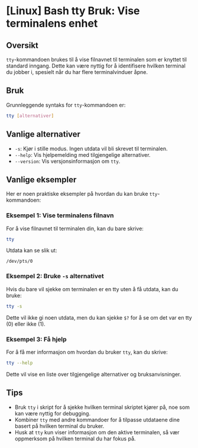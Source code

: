 # [Linux] Bash tty Bruk: Vise terminalens enhet

## Oversikt
`tty`-kommandoen brukes til å vise filnavnet til terminalen som er knyttet til standard inngang. Dette kan være nyttig for å identifisere hvilken terminal du jobber i, spesielt når du har flere terminalvinduer åpne.

## Bruk
Grunnleggende syntaks for `tty`-kommandoen er:

```bash
tty [alternativer]
```

## Vanlige alternativer
- `-s`: Kjør i stille modus. Ingen utdata vil bli skrevet til terminalen.
- `--help`: Vis hjelpemelding med tilgjengelige alternativer.
- `--version`: Vis versjonsinformasjon om `tty`.

## Vanlige eksempler
Her er noen praktiske eksempler på hvordan du kan bruke `tty`-kommandoen:

### Eksempel 1: Vise terminalens filnavn
For å vise filnavnet til terminalen din, kan du bare skrive:

```bash
tty
```

Utdata kan se slik ut:
```
/dev/pts/0
```

### Eksempel 2: Bruke `-s` alternativet
Hvis du bare vil sjekke om terminalen er en tty uten å få utdata, kan du bruke:

```bash
tty -s
```

Dette vil ikke gi noen utdata, men du kan sjekke `$?` for å se om det var en tty (0) eller ikke (1).

### Eksempel 3: Få hjelp
For å få mer informasjon om hvordan du bruker `tty`, kan du skrive:

```bash
tty --help
```

Dette vil vise en liste over tilgjengelige alternativer og bruksanvisninger.

## Tips
- Bruk `tty` i skript for å sjekke hvilken terminal skriptet kjører på, noe som kan være nyttig for debugging.
- Kombiner `tty` med andre kommandoer for å tilpasse utdataene dine basert på hvilken terminal du bruker.
- Husk at `tty` kun viser informasjon om den aktive terminalen, så vær oppmerksom på hvilken terminal du har fokus på.